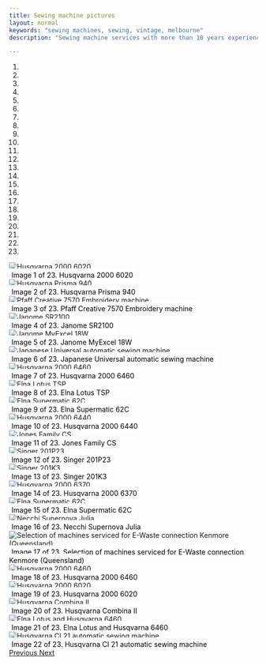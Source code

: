 ```yaml
---
title: Sewing machine pictures
layout: normal
keywords: "sewing machines, sewing, vintage, melbourne"
description: "Sewing machine services with more than 10 years experience based in Melbourne, Australia"

---
```

<div class="container justify-content-center">
<div class="row">
<div class="col-12 mb-1">

<div id="carouselCaptions" class="carousel slide carousel-fade pb-4" data-ride="carousel">
  <ol class="carousel-indicators">

<li class="active" data-target="#carouselCaptions" data-slide-to="1"></li>

<li data-target="#carouselCaptions" data-slide-to="2"></li>

<li data-target="#carouselCaptions" data-slide-to="3"></li>

<li data-target="#carouselCaptions" data-slide-to="4"></li>

<li data-target="#carouselCaptions" data-slide-to="5"></li>

<li data-target="#carouselCaptions" data-slide-to="6"></li>

<li data-target="#carouselCaptions" data-slide-to="7"></li>

<li data-target="#carouselCaptions" data-slide-to="8"></li>

<li data-target="#carouselCaptions" data-slide-to="9"></li>

<li data-target="#carouselCaptions" data-slide-to="10"></li>

<li data-target="#carouselCaptions" data-slide-to="11"></li>

<li data-target="#carouselCaptions" data-slide-to="12"></li>

<li data-target="#carouselCaptions" data-slide-to="13"></li>

<li data-target="#carouselCaptions" data-slide-to="14"></li>

<li data-target="#carouselCaptions" data-slide-to="15"></li>

<li data-target="#carouselCaptions" data-slide-to="16"></li>

<li data-target="#carouselCaptions" data-slide-to="17"></li>

<li data-target="#carouselCaptions" data-slide-to="18"></li>

<li data-target="#carouselCaptions" data-slide-to="19"></li>

<li data-target="#carouselCaptions" data-slide-to="20"></li>

<li data-target="#carouselCaptions" data-slide-to="21"></li>

<li data-target="#carouselCaptions" data-slide-to="22"></li>

<li data-target="#carouselCaptions" data-slide-to="23"></li>

  </ol>
  <div class="carousel-inner">

   <div class="carousel-item active">
   <img alt="Husqvarna 2000 6020" style="height:auto;width:auto" src="/mikeandthemechanicals/assets/images/repaired/1.jpg" class="d-block w-100" />
   <div style="bottom:-18px;" class="carousel-caption d-none d-md-block">
   <span style="padding:5px;color:black;background-color:white">Image 1 of 23. Husqvarna 2000 6020</span>
   </div>
   </div>
 
   <div class="carousel-item">
   <img alt="Husqvarna Prisma 940" style="height:auto;width:auto" src="/mikeandthemechanicals/assets/images/repaired/2.jpg" class="d-block w-100" />
   <div style="bottom:-18px;" class="carousel-caption d-none d-md-block">
   <span style="padding:5px;color:black;background-color:white">Image 2 of 23. Husqvarna Prisma 940</span>
   </div>
   </div>
 
   <div class="carousel-item">
   <img alt="Pfaff Creative 7570 Embroidery machine" style="height:auto;width:auto" src="/mikeandthemechanicals/assets/images/repaired/3.jpg" class="d-block w-100" />
   <div style="bottom:-18px;" class="carousel-caption d-none d-md-block">
   <span style="padding:5px;color:black;background-color:white">Image 3 of 23. Pfaff Creative 7570 Embroidery machine</span>
   </div>
   </div>
 
   <div class="carousel-item">
   <img alt="Janome SR2100" style="height:auto;width:auto" src="/mikeandthemechanicals/assets/images/repaired/4.jpg" class="d-block w-100" />
   <div style="bottom:-18px;" class="carousel-caption d-none d-md-block">
   <span style="padding:5px;color:black;background-color:white">Image 4 of 23. Janome SR2100</span>
   </div>
   </div>
 
   <div class="carousel-item">
   <img alt="Janome MyExcel 18W" style="height:auto;width:auto" src="/mikeandthemechanicals/assets/images/repaired/5.jpg" class="d-block w-100" />
   <div style="bottom:-18px;" class="carousel-caption d-none d-md-block">
       <span style="padding:5px;color:black;background-color:white">Image 5 of 23. Janome MyExcel 18W</span>
   </div>
   </div>
 
   <div class="carousel-item">
   <img alt="Japanese Universal automatic sewing machine" style="height:auto;width:auto" src="/mikeandthemechanicals/assets/images/repaired/6.jpg" class="d-block w-100" />
   <div style="bottom:-18px;" class="carousel-caption d-none d-md-block">
   <span style="padding:5px;color:black;background-color:white">Image 6 of 23. Japanese Universal automatic sewing machine</span>
   </div>
   </div>
 
   <div class="carousel-item">
   <img alt="Husqvarna 2000 6460" style="height:auto;width:auto" src="/mikeandthemechanicals/assets/images/repaired/7.jpg" class="d-block w-100" />
   <div style="bottom:-18px;" class="carousel-caption d-none d-md-block">
   <span style="padding:5px;color:black;background-color:white">Image 7 of 23. Husqvarna 2000 6460</span>
   </div>
   </div>
 
   <div class="carousel-item">
   <img alt="Elna Lotus TSP" style="height:auto;width:auto" src="/mikeandthemechanicals/assets/images/repaired/8.jpg" class="d-block w-100" />
   <div style="bottom:-18px;" class="carousel-caption d-none d-md-block">
   <span style="padding:5px;color:black;background-color:white">Image 8 of 23. Elna Lotus TSP</span>
   </div>
   </div>
 
   <div class="carousel-item">
   <img alt="Elna Supermatic 62C" style="height:auto;width:auto" src="/mikeandthemechanicals/assets/images/repaired/9.jpg" class="d-block w-100" />
   <div style="bottom:-18px;" class="carousel-caption d-none d-md-block">
   <span style="padding:5px;color:black;background-color:white">Image 9 of 23. Elna Supermatic 62C</span>
   </div>
   </div>
 
   <div class="carousel-item">
   <img alt="Husqvarna 2000 6440" style="height:auto;width:auto" src="/mikeandthemechanicals/assets/images/repaired/10.jpg" class="d-block w-100" />
   <div style="bottom:-18px;" class="carousel-caption d-none d-md-block">
   <span style="padding:5px;color:black;background-color:white">Image 10 of 23. Husqvarna 2000 6440</span>
   </div>
   </div>
 
   <div class="carousel-item">
   <img alt="Jones Family CS" style="height:auto;width:auto" src="/mikeandthemechanicals/assets/images/repaired/11.jpg" class="d-block w-100" />
   <div style="bottom:-18px;" class="carousel-caption d-none d-md-block">
   <span style="padding:5px;color:black;background-color:white">Image 11 of 23. Jones Family CS</span>
   </div>
   </div>
 
   <div class="carousel-item">
   <img alt="Singer 201P23" style="height:auto;width:auto" src="/mikeandthemechanicals/assets/images/repaired/12.jpg" class="d-block w-100" />
   <div style="bottom:-18px;" class="carousel-caption d-none d-md-block">
   <span style="padding:5px;color:black;background-color:white">Image 12 of 23. Singer 201P23</span>
   </div>
   </div>
 
   <div class="carousel-item">
   <img alt="Singer 201K3" style="height:auto;width:auto" src="/mikeandthemechanicals/assets/images/repaired/13.jpg" class="d-block w-100" />
   <div style="bottom:-18px;" class="carousel-caption d-none d-md-block">
   <span style="padding:5px;color:black;background-color:white">Image 13 of 23. Singer 201K3</span>
   </div>
   </div>
 
   <div class="carousel-item">
   <img alt="Husqvarna 2000 6370" style="height:auto;width:auto" src="/mikeandthemechanicals/assets/images/repaired/14.jpg" class="d-block w-100" />
   <div style="bottom:-18px;" class="carousel-caption d-none d-md-block">
   <span style="padding:5px;color:black;background-color:white">Image 14 of 23. Husqvarna 2000 6370</span>
   </div>
   </div>
 
   <div class="carousel-item">
   <img alt="Elna Supermatic 62C" style="height:auto;width:auto" src="/mikeandthemechanicals/assets/images/repaired/15.jpg" class="d-block w-100" />
   <div style="bottom:-18px;" class="carousel-caption d-none d-md-block">
   <span style="padding:5px;color:black;background-color:white">Image 15 of 23. Elna Supermatic 62C</span>
   </div>
   </div>
 
   <div class="carousel-item">
   <img alt="Necchi Supernova Julia" style="height:auto;width:auto" src="/mikeandthemechanicals/assets/images/repaired/17.jpg" class="d-block w-100" />
   <div style="bottom:-18px;" class="carousel-caption d-none d-md-block">
   <span style="padding:5px;color:black;background-color:white">Image 16 of 23. Necchi Supernova Julia</span>
   </div>
   </div>
 
   <div class="carousel-item">
   <img alt="Selection of machines serviced for E-Waste connection Kenmore (Queensland)" style="height:auto;width:auto" src="/mikeandthemechanicals/assets/images/repaired/18.jpg" class="d-block w-100" />
   <div style="bottom:-18px;" class="carousel-caption d-none d-md-block">
   <span style="padding:5px;color:black;background-color:white">Image 17 of 23. Selection of machines serviced for E-Waste connection Kenmore (Queensland)</span>
   </div>
   </div>
 
   <div class="carousel-item">
   <img alt="Husqvarna 2000 6460" style="height:auto;width:auto" src="/mikeandthemechanicals/assets/images/repaired/19.jpg" class="d-block w-100" />
   <div style="bottom:-18px;" class="carousel-caption d-none d-md-block">
   <span style="padding:5px;color:black;background-color:white">Image 18 of 23. Husqvarna 2000 6460</span>
   </div>
   </div>
 
   <div class="carousel-item">
   <div class="carousel-item">
   <img alt="Husqvarna 2000 6020" style="height:auto;width:auto" src="/mikeandthemechanicals/assets/images/repaired/20.jpg" class="d-block w-100" />
   <div style="bottom:-18px;" class="carousel-caption d-none d-md-block">
   <span style="padding:5px;color:black;background-color:white">Image 19 of 23. Husqvarna 2000 6020</span>
   </div>
   </div>
 
   <div class="carousel-item">
   <img alt="Husqvarna Combina II" style="height:auto;width:auto" src="/mikeandthemechanicals/assets/images/repaired/21.jpg" class="d-block w-100" />
   <div style="bottom:-18px;" class="carousel-caption d-none d-md-block">
   <span style="padding:5px;color:black;background-color:white">Image 20 of 23. Husqvarna Combina II</span>
   </div>
   </div>
 
   <div class="carousel-item">
   <img alt="Elna Lotus and Husqvarna 6460" style="height:auto;width:auto" src="/mikeandthemechanicals/assets/images/repaired/22.jpg" class="d-block w-100" />
   <div style="bottom:-18px;" class="carousel-caption d-none d-md-block">
   <span style="padding:5px;color:black;background-color:white">Image 21 of 23. Elna Lotus and Husqvarna 6460</span>
   </div>
   </div>
 
   <div class="carousel-item">
   <img alt="Husqvarna CI 21 automatic sewing machine" style="height:auto;width:auto" src="/mikeandthemechanicals/assets/images/repaired/23.jpg" class="d-block w-100" />
   <div style="bottom:-18px;" class="carousel-caption d-none d-md-block">
   <span style="padding:5px;color:black;background-color:white">Image 22 of 23. Husqvarna CI 21 automatic sewing machine</span>
   </div>
   </div>
 
<!--0   <div class="carousel-item">
   <img alt="Phoenix 283F automatic sewing machine" style="height:auto;width:auto" src="/mikeandthemechanicals/assets/images/repaired/24.jpg" class="d-block w-100" />
   <div style="bottom:-18px;" class="carousel-caption d-none d-md-block">
   <span style="padding:5px;color:black;background-color:white">Image 22 of 23. Phoenix 283F automatic sewing machine</span>
   </div>
   </div>
 
  </div>-->
  <a class="carousel-control-prev" href="#carouselCaptions" role="button" data-slide="prev">
    <span class="carousel-control-prev-icon" aria-hidden="true"></span>
    <span class="sr-only">Previous</span>
  </a>
  <a class="carousel-control-next" href="#carouselCaptions" role="button" data-slide="next">
    <span class="carousel-control-next-icon" aria-hidden="true"></span>
    <span class="sr-only">Next</span>
  </a>
</div><!-- end carousel -->
</div>


</div><!-- end col -->
</div><!-- end row -->
</div><!-- end container -->

